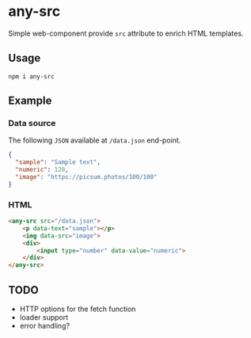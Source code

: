 # any-src
Simple web-component provide `src` attribute to enrich HTML templates.

## Usage
```shell
npm i any-src
```

## Example
### Data source
The following `JSON` available at `/data.json` end-point.
```json
{
  "sample": "Sample text",
  "numeric": 120,
  "image": "https://picsum.photos/100/100"
}
```

### HTML
```html
<any-src src="/data.json">
    <p data-text="sample"></p>
    <img data-src="image">
    <div>
        <input type="number" data-value="numeric">
    </div>
</any-src>
```

## TODO
* HTTP options for the fetch function
* loader support
* error handling?
